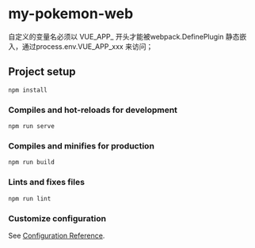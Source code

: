 # my-pokemon-web


自定义的变量名必须以 VUE_APP_ 开头才能被webpack.DefinePlugin 静态嵌入，通过process.env.VUE_APP_xxx 来访问；


## Project setup
```
npm install
```

### Compiles and hot-reloads for development
```
npm run serve
```

### Compiles and minifies for production
```
npm run build
```

### Lints and fixes files
```
npm run lint
```

### Customize configuration
See [Configuration Reference](https://cli.vuejs.org/config/).
